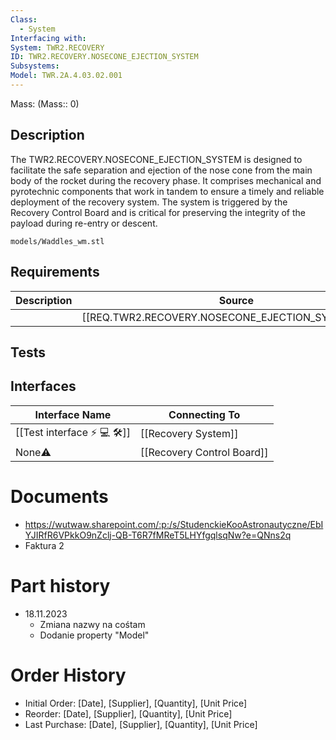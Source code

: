 ```yaml
---
Class:
  - System
Interfacing with: 
System: TWR2.RECOVERY
ID: TWR2.RECOVERY.NOSECONE_EJECTION_SYSTEM
Subsystems: 
Model: TWR.2A.4.03.02.001
---
```


Mass: (Mass:: 0)

## Description

The TWR2.RECOVERY.NOSECONE_EJECTION_SYSTEM is designed to facilitate the safe separation and ejection of the nose cone from the main body of the rocket during the recovery phase. It comprises mechanical and pyrotechnic components that work in tandem to ensure a timely and reliable deployment of the recovery system. The system is triggered by the Recovery Control Board and is critical for preserving the integrity of the payload during re-entry or descent.

```stlrendera
models/Waddles_wm.stl
```

## Requirements
| Description | Source                                              |
| ----------- | --------------------------------------------------- |
|             | [[REQ.TWR2.RECOVERY.NOSECONE_EJECTION_SYSTEM.1.md]] |
## Tests

## Interfaces
| Interface Name              | Connecting To              |
| --------------------------- | -------------------------- |
| [[Test interface ⚡ 💻 🛠️]] | [[Recovery System]]        |
| None⚠️                      | [[Recovery Control Board]] |
# Documents
- https://wutwaw.sharepoint.com/:p:/s/StudenckieKooAstronautyczne/EbIYJIRfR6VPkkO9nZclj-QB-T6R7fMReT5LHYfgqlsqNw?e=QNns2q
- Faktura 2
# Part history
- 18.11.2023
	- Zmiana nazwy na cośtam
	- Dodanie property "Model"

# Order History
- Initial Order: [Date], [Supplier], [Quantity], [Unit Price]
- Reorder: [Date], [Supplier], [Quantity], [Unit Price]
- Last Purchase: [Date], [Supplier], [Quantity], [Unit Price]
